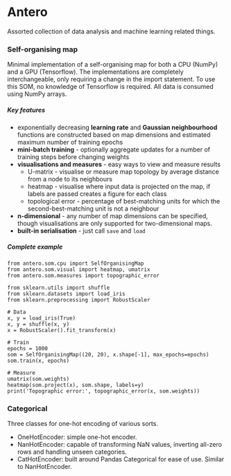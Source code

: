 # Antero

Assorted collection of data analysis and machine learning related things.

### Self-organising map
Minimal implementation of a self-organising map for both a CPU (NumPy) and a GPU (Tensorflow).
The implementations are completely interchangeable, only requiring a change in the import statement.
To use this SOM, no knowledge of Tensorflow is required. All data is consumed using NumPy arrays.

##### Key features
* exponentially decreasing **learning rate** and **Gaussian neighbourhood** functions are constructed
    based on map dimensions and estimated maximum number of training epochs
* **mini-batch training** - optionally aggregate updates for a number of training steps before changing weights
* **visualisations and measures** - easy ways to view and measure results
    * U-matrix - visualise or measure map topology by average distance from a node to its neighbours
    * heatmap - visualise where input data is projected on the map, if labels are passed creates a figure for each class
    * topological error - percentage of best-matching units for which the second-best-matching unit is not a neighbour
* **n-dimensional** - any number of map dimensions can be specified,
though visualisations are only supported for two-dimensional maps.
* **built-in serialisation** - just call `save` and `load`

##### Complete example
```
from antero.som.cpu import SelfOrganisingMap
from antero.som.visual import heatmap, umatrix
from antero.som.measures import topographic_error

from sklearn.utils import shuffle
from sklearn.datasets import load_iris
from sklearn.preprocessing import RobustScaler

# Data
x, y = load_iris(True)
x, y = shuffle(x, y)
x = RobustScaler().fit_transform(x)

# Train
epochs = 1000
som = SelfOrganisingMap((20, 20), x.shape[-1], max_epochs=epochs)
som.train(x, epochs)

# Measure
umatrix(som.weights)
heatmap(som.project(x), som.shape, labels=y)
print('Topographic error:', topographic_error(x, som.weights))
```

### Categorical

Three classes for one-hot encoding of various sorts.

* OneHotEncoder: simple one-hot encoder.
* NanHotEncoder: capable of transforming NaN values, inverting all-zero rows and handling unseen categories.
* CatHotEncoder: built around Pandas Categorical for ease of use. Similar to NanHotEncoder.
